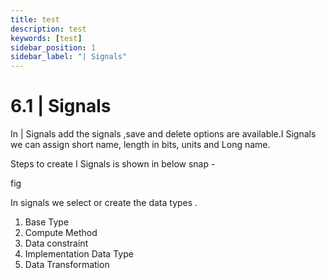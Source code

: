 ```yaml
---
title: test
description: test
keywords: [test]
sidebar_position: 1
sidebar_label: "| Signals"
---
```


# 6.1 | Signals
In | Signals add the signals ,save and delete options are available.I Signals we can assign short name, length in bits, units and Long name.

Steps to create I Signals is shown in below snap -

fig

In signals we select or create the data types .
1. Base Type
2. Compute Method
3. Data constraint
4. Implementation Data Type
5. Data Transformation 
